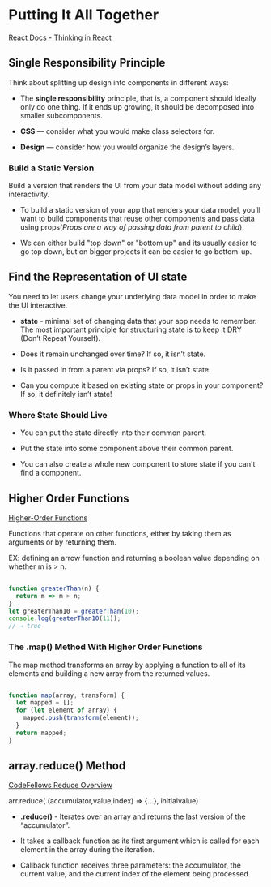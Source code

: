 # Putting It All Together

[React Docs - Thinking in React](https://react.dev/learn/thinking-in-react)

## Single Responsibility Principle

Think about splitting up design into components in different ways:

- The **single responsibility** principle, that is, a component should ideally only do one thing. If it ends up growing, it should be decomposed into smaller subcomponents.

- **CSS** — consider what you would make class selectors for.

- **Design** — consider how you would organize the design’s layers.

### Build a Static Version

 Build a version that renders the UI from your data model without adding any interactivity.

- To build a static version of your app that renders your data model, you’ll want to build components that reuse other components and pass data using props(*Props are a way of passing data from parent to child*).

- We can either build "top down" or "bottom up" and its usually easier to go top down, but on bigger projects it can be easier to go bottom-up.

## Find the Representation of UI state

You need to let users change your underlying data model in order to make the UI interactive.

- **state** - minimal set of changing data that your app needs to remember. The most important principle for structuring state is to keep it DRY (Don’t Repeat Yourself).

- Does it remain unchanged over time? If so, it isn’t state.

- Is it passed in from a parent via props? If so, it isn’t state.

- Can you compute it based on existing state or props in your component? If so, it definitely isn’t state!

### Where State Should Live

- You can put the state directly into their common parent.

- Put the state into some component above their common parent.

- You can also create a whole new component to store state if you can't find a component.

## Higher Order Functions

[Higher-Order Functions](https://eloquentjavascript.net/05_higher_order.html#h_xxCc98lOBK)

Functions that operate on other functions, either by taking them as arguments or by returning them.

EX: defining an arrow function and returning a boolean value depending on whether m is > n.

``` javascript

function greaterThan(n) {
  return m => m > n;
}
let greaterThan10 = greaterThan(10);
console.log(greaterThan10(11));
// → true

```

### The .map() Method With Higher Order Functions

The map method transforms an array by applying a function to all of its elements and building a new array from the returned values.

``` javascript

function map(array, transform) {
  let mapped = [];
  for (let element of array) {
    mapped.push(transform(element));
  }
  return mapped;
}
```

## array.reduce() Method

[CodeFellows Reduce Overview](https://codefellows.github.io/code-301-guide/curriculum/class-05/challenges/)

arr.reduce( (accumulator,value,index) => {...}, initialvalue)

- **.reduce()** -  Iterates over an array and returns the last version of the “accumulator”.

- It takes a callback function as its first argument which is called for each element in the array during the iteration.

- Callback function receives three parameters: the accumulator, the current value, and the current index of the element being processed.